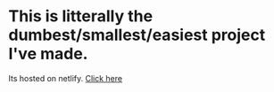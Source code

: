 # This is litterally the dumbest/smallest/easiest project I've made.

Its hosted on netlify. [Click here](https://inconspicuous-button.netlify.app/)